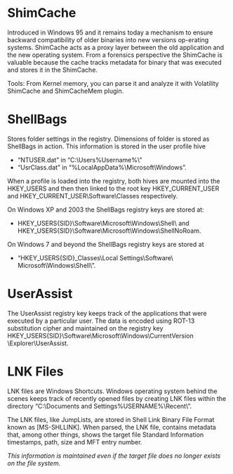 # ShimCache
Introduced in Windows 95 and it remains today a mechanism to ensure backward compatibility of older
binaries into new versions op-erating systems. ShimCache acts as a proxy layer between the old application and the new operating system. 
From a forensics perspective the ShimCache is valuable because the cache tracks metadata for binary  that was executed and stores it 
in the ShimCache.

Tools: From Kernel memory, you can parse it and analyze it with Volatility ShimCache and ShimCacheMem plugin. 

# ShellBags
Stores folder settings in the registry. Dimensions of folder is stored as ShellBags in action. 
This information is stored in the user profile hive 
- “NTUSER.dat” in “C:\Users\%Username%\” 
- “UsrClass.dat” in “%LocalAppData%\Microsoft\Windows”. 

When a profile is loaded into the registry, both hives are mounted into the HKEY_USERS and 
then then linked to the root key HKEY_CURRENT_USER and HKEY_CURRENT_USER\Software\Classes respectively.

On Windows XP and 2003 the ShellBags registry keys are stored at: 
- HKEY_USERS\{SID}\Software\​Microsoft\Windows\Shell\ and HKEY_USERS\{SID}\Software\​Microsoft\Windows\ShellNoRoam\.  

On Windows 7 and beyond the ShellBags registry keys are stored at 
- “HKEY_USERS\{SID}_Classes\​Local Settings\Software\​Microsoft\Windows\Shell\”.

# UserAssist
The UserAssist registry key keeps track of the applications that were executed by a particular user. The data is encoded using ROT-13 substitution cipher and maintained on the registry key HKEY_USERS\{SID}\Software\​Microsoft\Windows\CurrentVersion​\Explorer\UserAssist.

# LNK Files
LNK files are Windows Shortcuts. Windows operating system behind the scenes keeps track of recently opened files by creating LNK files within the directory “C:\Documents and Settings\%USERNAME%\Recent\”.

The LNK files, like JumpLists, are stored in Shell Link Binary File Format known as [MS-SHLLINK]. When parsed, the LNK file, contains metadata that, among other things, shows the target file Standard Information timestamps, path, size and MFT entry number. 

*This information is maintained even if the target file does no longer exists on the file system.*
